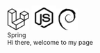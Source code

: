 <img src="./img/laravel-svgrepo-com.svg" alt="drawing" width="50px"/><img src="./img/nodejs-svgrepo-com.svg" style="margin-left:6px;" alt="drawing" width="57px"/><img src="./img/debian-svgrepo-com.svg" alt="drawing" width="50px"/>  
Spring  
Hi there, welcome to my page
